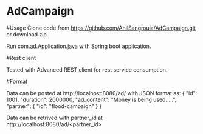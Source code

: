 # AdCampaign
#Usage
Clone code from https://github.com/AnilSangroula/AdCampaign.git or download zip.

Run com.ad.Application.java with Spring boot application.

#Rest client

Tested with Advanced REST client for rest service consumption.

#Format

Data can be posted at http://localhost:8080/ad/ with JSON format as:
{
"id": 1001,
"duration": 2000000,
"ad_content": "Money is being used.....",
"partner": {
"id": "flood-campaign"
}
}

Data can be retrived with partner_id at http://localhost:8080/ad/<partner_id>

